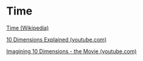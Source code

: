 # Time

<a href="https://en.wikipedia.org/wiki/Time" target="_blank">Time (Wikipedia)</a>

<a href="https://www.youtube.com/watch?v=p4Gotl9vRGs" target="_blank">10 Dimensions Explained (youtube.com)</a>

<a href="https://www.youtube.com/watch?v=gg85IH3vghA" target="_blank">Imagining 10 Dimensions - the Movie (youtube.com)</a>
